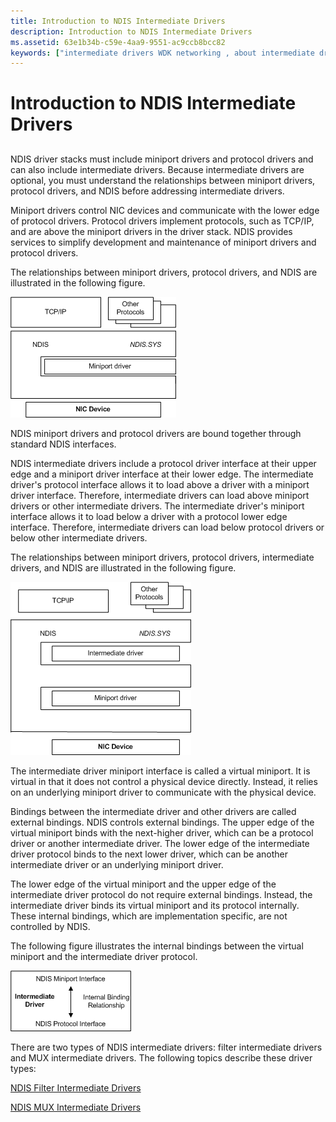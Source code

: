```yaml
---
title: Introduction to NDIS Intermediate Drivers
description: Introduction to NDIS Intermediate Drivers
ms.assetid: 63e1b34b-c59e-4aa9-9551-ac9ccb8bcc82
keywords: ["intermediate drivers WDK networking , about intermediate drivers", "NDIS intermediate drivers WDK , about intermediate drivers", "stacks WDK networking", "internal bindings WDK NDIS intermediate", "bindings WDK NDIS intermediate"]
---
```


# Introduction to NDIS Intermediate Drivers


## <a href="" id="ddk-introduction-to-intermediate-drivers-ng"></a>


NDIS driver stacks must include miniport drivers and protocol drivers and can also include intermediate drivers. Because intermediate drivers are optional, you must understand the relationships between miniport drivers, protocol drivers, and NDIS before addressing intermediate drivers.

Miniport drivers control NIC devices and communicate with the lower edge of protocol drivers. Protocol drivers implement protocols, such as TCP/IP, and are above the miniport drivers in the driver stack. NDIS provides services to simplify development and maintenance of miniport drivers and protocol drivers.

The relationships between miniport drivers, protocol drivers, and NDIS are illustrated in the following figure.

![diagram illustrating the relationships between miniport drivers, protocol drivers, and ndis ](images/ndisdrvr.png)

NDIS miniport drivers and protocol drivers are bound together through standard NDIS interfaces.

NDIS intermediate drivers include a protocol driver interface at their upper edge and a miniport driver interface at their lower edge. The intermediate driver's protocol interface allows it to load above a driver with a miniport driver interface. Therefore, intermediate drivers can load above miniport drivers or other intermediate drivers. The intermediate driver's miniport interface allows it to load below a driver with a protocol lower edge interface. Therefore, intermediate drivers can load below protocol drivers or below other intermediate drivers.

The relationships between miniport drivers, protocol drivers, intermediate drivers, and NDIS are illustrated in the following figure.

![diagram illustrating the relationships between miniport drivers, protocol drivers, intermediate drivers, and ndis ](images/intdriver.png)

The intermediate driver miniport interface is called a virtual miniport. It is virtual in that it does not control a physical device directly. Instead, it relies on an underlying miniport driver to communicate with the physical device.

Bindings between the intermediate driver and other drivers are called external bindings. NDIS controls external bindings. The upper edge of the virtual miniport binds with the next-higher driver, which can be a protocol driver or another intermediate driver. The lower edge of the intermediate driver protocol binds to the next lower driver, which can be another intermediate driver or an underlying miniport driver.

The lower edge of the virtual miniport and the upper edge of the intermediate driver protocol do not require external bindings. Instead, the intermediate driver binds its virtual miniport and its protocol internally. These internal bindings, which are implementation specific, are not controlled by NDIS.

The following figure illustrates the internal bindings between the virtual miniport and the intermediate driver protocol.

![diagram illustrating the internal bindings between the virtual miniport and the intermediate driver protocol](images/intbindings.png)

There are two types of NDIS intermediate drivers: filter intermediate drivers and MUX intermediate drivers. The following topics describe these driver types:

[NDIS Filter Intermediate Drivers](ndis-filter-intermediate-drivers.md)

[NDIS MUX Intermediate Drivers](ndis-mux-intermediate-drivers.md)

 

 





